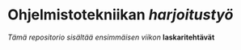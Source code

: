 # **Ohjelmistotekniikan** *harjoitustyö*

*Tämä repositorio sisältää ensimmäisen viikon* **laskaritehtävät**
